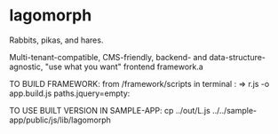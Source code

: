 # lagomorph
Rabbits, pikas, and hares.

Multi-tenant-compatible, CMS-friendly, backend- and data-structure-agnostic, "use what you want" frontend framework.a

TO BUILD FRAMEWORK:
from /framework/scripts in terminal :
=> r.js -o app.build.js paths.jquery=empty:

TO USE BUILT VERSION IN SAMPLE-APP:
cp ../out/L.js ../../sample-app/public/js/lib/lagomorph
